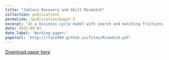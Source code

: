 ```yaml
---
title: "Jobless Recovery and Skill Mismatch"
collection: publications
permalink: /publication/paper-2
excerpt: 'In a business cycle model with search and matching frictions, I explain the slow jobless recovery to be the result of a mismatch between worker skill and firm technology. The mismatch penalty increases the unemployment level and volatility, decreases the labor force participation rate, mainly by increasing the probability of matching failure. I extend the model by allowing workers and firms to adjust their skill and technology level. Endogenous skill and technology amplify the mismatch fluctuation, especially when the return to capital is high and the cost of technology adoption is significantly lower than the cost of training. By calibrating the full model to match the 1987-1993 and 2007-2013 data, I find an increased mismatch level in 2007-2013, mainly attributed to a higher complementarity between skill and technology, higher skill variance, and lower technology adoption cost. Using state-level data, I find that mismatch is vital in explaining the state variation of the unemployment rate and volatility. Unemployment insurance can increase the matching quality and decrease vacancy creation. Subsidies to training can decrease the mismatch by increasing the investment in training.'
date: 2022-09-01
date_label: 'Working paper:'
paperurl: 'http://rfan1994.github.io/files/Mismatch.pdf'
---
```

[Download paper here](http://rfan1994.github.io/files/Mismatch.pdf)
